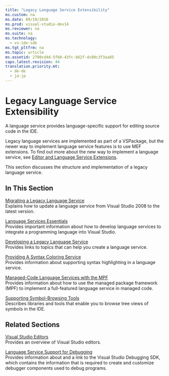 ```yaml
---
title: "Legacy Language Service Extensibility"
ms.custom: na
ms.date: 09/19/2016
ms.prod: visual-studio-dev14
ms.reviewer: na
ms.suite: na
ms.technology: 
  - vs-ide-sdk
ms.tgt_pltfrm: na
ms.topic: article
ms.assetid: 2700cd4d-5f68-43fc-b62f-dc80c3f3aa85
caps.latest.revision: 44
translation.priority.mt: 
  - de-de
  - ja-jp
---
```

# Legacy Language Service Extensibility
A language service provides language-specific support for editing source code in the IDE.  
  
 Legacy language services are implemented as part of a VSPackage, but the newer way to implement language service features is to use MEF extensions. To find out more about the new way to implement a language service, see [Editor and Language Service Extensions](../vs140/Editor-and-Language-Service-Extensions.md).  
  
 This section discusses the structure and implementation of a legacy language service.  
  
## In This Section  
 [Migrating a Legacy Language Service](../vs140/Migrating-a-Legacy-Language-Service.md)  
 Explains how to update a language service from Visual Studio 2008 to the latest version.  
  
 [Language Services Essentials](../Topic/Legacy%20Language%20Service%20Essentials.md)  
 Provides important information about how to develop language services to integrate a programming language into Visual Studio.  
  
 [Developing a Legacy Language Service](../vs140/Developing-a-Legacy-Language-Service.md)  
 Provides links to topics that can help you create a language service.  
  
 [Providing A Syntax Coloring Service](../Topic/Syntax%20Coloring%20in%20a%20Legacy%20Language%20Service.md)  
 Provides information about supporting syntax highlighting in a language service.  
  
 [Managed-Code Language Services with the MPF](../vs140/Implementing-a-Legacy-Language-Service1.md)  
 Provides information about how to use the managed package framework (MPF) to implement a full-featured language service in managed code.  
  
 [Supporting Symbol-Browsing Tools](../Topic/Supporting%20Symbol-Browsing%20Tools.md)  
 Describes libraries and tools that enable you to browse tree views of symbols in the IDE.  
  
## Related Sections  
 [Visual Studio Editors](../vs140/Editor-and-Language-Service-Extensions.md)  
 Provides an overview of Visual Studio editors.  
  
 [Language Service Support for Debugging](../vs140/Language-Service-Support-for-Debugging.md)  
 Provides information about and a link to the Visual Studio Debugging SDK, which contains the information that is required to create and customize debugger components used to debug programs.